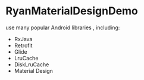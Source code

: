 # RyanMaterialDesignDemo
use many popular Android libraries , including:
* RxJava
* Retrofit
* Glide
* LruCache
* DiskLruCache
* Material Design

